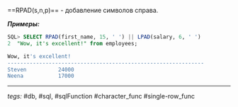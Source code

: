 ==RPAD(s,n,p)== - добавление символов справа.    

***Примеры:***
```sql
SQL> SELECT RPAD(first_name, 15, ' ') || LPAD(salary, 6, ' ')
2  "Wow, it's excellent!" from employees;

Wow, it's excellent!
--------------------------------------------------------------
Steven          24000
Neena           17000
```
---
*tegs:* #db, #sql, #sqlFunction #character_func #single-row_func 